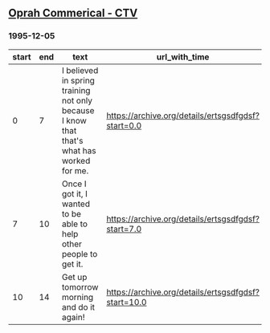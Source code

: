 ## [Oprah Commerical - CTV](https://archive.org/details/ertsgsdfgdsf)
### 1995-12-05
|   start |   end | text                                                                                      | url_with_time                                       |
|---------|-------|-------------------------------------------------------------------------------------------|-----------------------------------------------------|
|       0 |     7 | I believed in spring training not only because I know that that's what has worked for me. | https://archive.org/details/ertsgsdfgdsf?start=0.0  |
|       7 |    10 | Once I got it, I wanted to be able to help other people to get it.                        | https://archive.org/details/ertsgsdfgdsf?start=7.0  |
|      10 |    14 | Get up tomorrow morning and do it again!                                                  | https://archive.org/details/ertsgsdfgdsf?start=10.0 |
